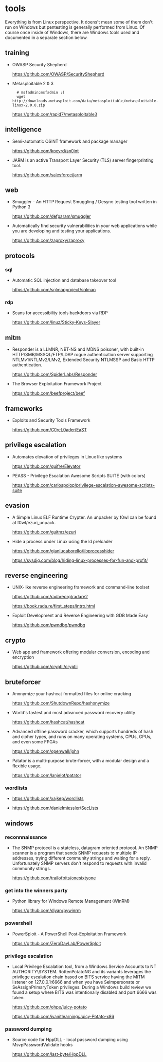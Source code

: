 # tools

Everything is from Linux perspective. It doens't mean some of them don't run on Windows but pentesting is generally performed from Linux. Of course once inside of Windows, there are Windows tools used and documented in a separate section below.

## training

- OWASP Security Shepherd

    https://github.com/OWASP/SecurityShepherd

- Metasploitable 2 & 3

        # msfadmin:msfadmin ;)
        wget http://downloads.metasploit.com/data/metasploitable/metasploitable-linux-2.0.0.zip

    https://github.com/rapid7/metasploitable3

## intelligence

- Semi-automatic OSINT framework and package manager

    https://github.com/kpcyrd/sn0int

- JARM is an active Transport Layer Security (TLS) server fingerprinting tool.

    https://github.com/salesforce/jarm

## web

- Smuggler - An HTTP Request Smuggling / Desync testing tool written in Python 3

    https://github.com/defparam/smuggler

- Automatically find security vulnerabilities in your web applications while you are developing and testing your applications.

    https://github.com/zaproxy/zaproxy

## protocols

### sql

- Automatic SQL injection and database takeover tool

    https://github.com/sqlmapproject/sqlmap

### rdp

- Scans for accessibility tools backdoors via RDP

    https://github.com/linuz/Sticky-Keys-Slayer

## mitm

- Responder is a LLMNR, NBT-NS and MDNS poisoner, with built-in HTTP/SMB/MSSQL/FTP/LDAP rogue authentication server supporting NTLMv1/NTLMv2/LMv2, Extended Security NTLMSSP and Basic HTTP authentication.

    https://github.com/SpiderLabs/Responder

- The Browser Exploitation Framework Project

    https://github.com/beefproject/beef

## frameworks

- Exploits and Security Tools Framework

    https://github.com/C0reL0ader/EaST

## privilege escalation

- Automates elevation of privileges in Linux like systems

    https://github.com/guifre/Elevator

- PEASS - Privilege Escalation Awesome Scripts SUITE (with colors)

    https://github.com/carlospolop/privilege-escalation-awesome-scripts-suite

## evasion

- A Simple Linux ELF Runtime Crypter. An unpacker by f0wl can be found at f0wl/ezuri_unpack.

    https://github.com/guitmz/ezuri

- Hide a process under Linux using the ld preloader

    https://github.com/gianlucaborello/libprocesshider

    https://sysdig.com/blog/hiding-linux-processes-for-fun-and-profit/

## reverse engineering

- UNIX-like reverse engineering framework and command-line toolset

    https://github.com/radareorg/radare2

    https://book.rada.re/first_steps/intro.html

- Exploit Development and Reverse Engineering with GDB Made Easy

    https://github.com/pwndbg/pwndbg

## crypto

- Web app and framework offering modular conversion, encoding and encryption

    https://github.com/cryptii/cryptii

## bruteforcer

- Anonymize your hashcat formatted files for online cracking

    https://github.com/ShutdownRepo/hashonymize

- World's fastest and most advanced password recovery utility

    https://github.com/hashcat/hashcat

- Advanced offline password cracker, which supports hundreds of hash and cipher types, and runs on many operating systems, CPUs, GPUs, and even some FPGAs

    https://github.com/openwall/john

- Patator is a multi-purpose brute-forcer, with a modular design and a flexible usage.

    https://github.com/lanjelot/patator

### wordlists

- https://github.com/xajkep/wordlists

- https://github.com/danielmiessler/SecLists

## windows

### reconnnaissance

- The SNMP protocol is a stateless, datagram oriented protocol. An SNMP scanner is a program that sends SNMP requests to multiple IP addresses, trying different community strings and waiting for a reply. Unfortunately SNMP servers don't respond to requests with invalid community strings.

    https://github.com/trailofbits/onesixtyone

### get into the winners party

- Python library for Windows Remote Management (WinRM)

    https://github.com/diyan/pywinrm

### powershell

- PowerSploit - A PowerShell Post-Exploitation Framework

    https://github.com/ZeroDayLab/PowerSploit

### privilege escalation

- Local Privilege Escalation tool, from a Windows Service Accounts to NT AUTHORITY\SYSTEM. RottenPotatoNG and its variants leverages the privilege escalation chain based on BITS service having the MiTM listener on 127.0.0.1:6666 and when you have SeImpersonate or SeAssignPrimaryToken privileges. During a Windows build review we found a setup where BITS was intentionally disabled and port 6666 was taken.

    https://github.com/ohpe/juicy-potato

    https://github.com/ivanitlearning/Juicy-Potato-x86

### password dumping

- Source code for HppDLL - local password dumping using MsvpPasswordValidate hooks

    https://github.com/last-byte/HppDLL
